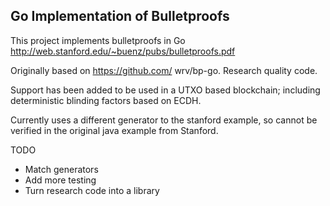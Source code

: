 ## Go Implementation of Bulletproofs

This project implements bulletproofs in Go http://web.stanford.edu/~buenz/pubs/bulletproofs.pdf 

Originally based on https://github.com/ wrv/bp-go. Research quality code.

Support has been added to be used in a UTXO based blockchain; including deterministic blinding factors 
based on ECDH.

Currently uses a different generator to the stanford example, so cannot be verified in the original java example from Stanford.

TODO
- Match generators
- Add more testing
- Turn research code into a library